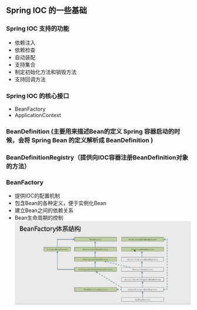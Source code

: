 ## Spring IOC 的一些基础
### Spring IOC 支持的功能
* 依赖注入
* 依赖检查
* 自动装配
* 支持集合
* 制定初始化方法和销毁方法
* 支持回调方法
### Spring IOC 的核心接口
* BeanFactory
* ApplicationContext
### BeanDefinition (主要用来描述Bean的定义 Spring 容器启动的时候，会将 Spring Bean 的定义解析成 BeanDefinition )
### BeanDefinitionRegistry（提供向IOC容器注册BeanDefinition对象的方法）
### BeanFactory
* 提供IOC的配置机制
* 包含Bean的各种定义，便于实例化Bean
* 建立Bean之间的依赖关系
* Bean生命周期的控制
![BeanFactory体系](../../images/ioc/BeanFactory体系.jpg)
